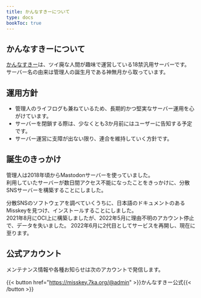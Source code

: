 ```yaml
---
title: かんなすきーについて
type: docs
bookToc: true
---
```


## かんなすきーについて

[かんなすきー](https://misskey.7ka.org/)は、ツイ廃な人間が趣味で運営している18禁汎用サーバーです。  
サーバー名の由来は管理人の誕生月である神無月から取っています。

## 運用方針

- 管理人のライフログも兼ねているため、長期的かつ堅実なサーバー運用を心がけています。
- サーバーを閉鎖する際は、少なくとも3か月前にはユーザーに告知する予定です。
- サーバー運営に支障が出ない限り、連合を維持していく方針です。 

## 誕生のきっかけ

管理人は2018年頃からMastodonサーバーを使っていました。  
利用していたサーバーが数日間アクセス不能になったことをきっかけに、分散SNSサーバーを構築することにしました。  

分散SNSのソフトウェアを調べていくうちに、日本語のドキュメントのあるMisskeyを見つけ、インストールすることにしました。  
2021年8月にOCI上に構築しましたが、2022年5月に理由不明のアカウント停止で、データを失いました。
2022年6月に2代目としてサービスを再開し、現在に至ります。

## 公式アカウント

メンテナンス情報や各種お知らせは次のアカウントで発信します。

{{< button href="https://misskey.7ka.org/@admin" >}}かんなすきー公式{{< /button >}}
